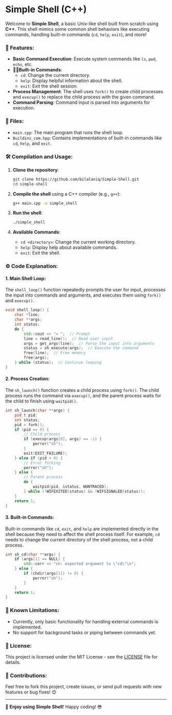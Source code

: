 # Simple Shell (C++)

Welcome to **Simple Shell**, a basic Unix-like shell built from scratch using **C++**. This shell mimics some common shell behaviors like executing commands, handling built-in commands (`cd`, `help`, `exit`), and more!

### 🚀 Features:

- **Basic Command Execution**: Execute system commands like `ls`, `pwd`, `echo`, etc.
- **🧑‍💻Built-in Commands**:
  - `cd`: Change the current directory.
  - `help`: Display helpful information about the shell.
  - `exit`: Exit the shell session.
- **Process Management**: The shell uses `fork()` to create child processes and `execvp()` to replace the child process with the given command.
- **Command Parsing**: Command input is parsed into arguments for execution.

### 📂 Files:

- `main.cpp`: The main program that runs the shell loop.
- `Buildins_com.hpp`: Contains implementations of built-in commands like `cd`, `help`, and `exit`.

### 🛠️ Compilation and Usage:

1. **Clone the repository**:

   ```bash
   git clone https://github.com/bilalaniq/Simple-Shell.git
   cd simple-shell
   ```

2. **Compile the shell** using a C++ compiler (e.g., `g++`):

   ```bash
   g++ main.cpp -o simple_shell
   ```

3. **Run the shell**:

   ```bash
   ./simple_shell
   ```

4. **Available Commands**:
   - `cd <directory>`: Change the current working directory.
   - `help`: Display help about available commands.
   - `exit`: Exit the shell.

### ⚙️ Code Explanation:

#### 1. **Main Shell Loop**:

The `shell_loop()` function repeatedly prompts the user for input, processes the input into commands and arguments, and executes them using `fork()` and `execvp()`.

```cpp
void shell_loop() {
    char *line;
    char **args;
    int status;
    do {
        std::cout << "> ";  // Prompt
        line = read_line();  // Read user input
        args = get_args(line);  // Parse the input into arguments
        status = sh_execute(args);  // Execute the command
        free(line);  // Free memory
        free(args);
    } while (status);  // Continue looping
}
```

#### 2. **Process Creation**:

The `sh_launch()` function creates a child process using `fork()`. The child process runs the command via `execvp()`, and the parent process waits for the child to finish using `waitpid()`.

```cpp
int sh_launch(char **args) {
    pid_t pid;
    int status;
    pid = fork();
    if (pid == 0) {
        // Child process
        if (execvp(args[0], args) == -1) {
            perror("sh");
        }
        exit(EXIT_FAILURE);
    } else if (pid < 0) {
        // Error forking
        perror("sh");
    } else {
        // Parent process
        do {
            waitpid(pid, &status, WUNTRACED);
        } while (!WIFEXITED(status) && !WIFSIGNALED(status));
    }
    return 1;
}
```

#### 3. **Built-in Commands**:

Built-in commands like `cd`, `exit`, and `help` are implemented directly in the shell because they need to affect the shell process itself. For example, `cd` needs to change the current directory of the shell process, not a child process.

```cpp
int sh_cd(char **args) {
    if (args[1] == NULL) {
        std::cerr << "sh: expected argument to \"cd\"\n";
    } else {
        if (chdir(args[1]) != 0) {
            perror("sh");
        }
    }
    return 1;
}
```

### 🛑 Known Limitations:

- Currently, only basic functionality for handling external commands is implemented.
- No support for background tasks or piping between commands yet.

### 📄 License:

This project is licensed under the MIT License - see the [LICENSE](LICENSE) file for details.

### 📝 Contributions:

Feel free to fork this project, create issues, or send pull requests with new features or bug fixes! 😊

---

🚀 **Enjoy using Simple Shell**! Happy coding! 😎
